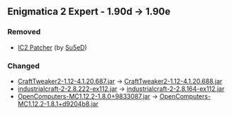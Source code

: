 ## Enigmatica 2 Expert - 1.90d -> 1.90e

### Removed

  * [IC2 Patcher](https://www.curseforge.com/minecraft/mc-mods/ic2-patcher) (by [Su5eD](https://www.curseforge.com/members/Su5eD/projects))

### Changed

  * [CraftTweaker2-1.12-4.1.20.687.jar](https://www.curseforge.com/minecraft/mc-mods/crafttweaker/files/4459202) -> [CraftTweaker2-1.12-4.1.20.688.jar](https://www.curseforge.com/minecraft/mc-mods/crafttweaker/files/4534504)
  * [industrialcraft-2-2.8.222-ex112.jar](https://www.curseforge.com/minecraft/mc-mods/industrial-craft/files/3838713) -> [industrialcraft-2-2.8.164-ex112.jar](https://www.curseforge.com/minecraft/mc-mods/industrial-craft/files/2728635)
  * [OpenComputers-MC1.12.2-1.8.0+9833087.jar](https://www.curseforge.com/minecraft/mc-mods/opencomputers/files/4526246) -> [OpenComputers-MC1.12.2-1.8.1+d9204b8.jar](https://www.curseforge.com/minecraft/mc-mods/opencomputers/files/4559541)

